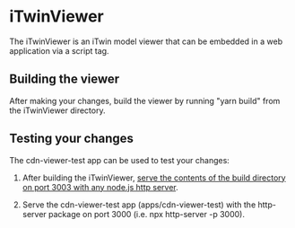 # iTwinViewer

The iTwinViewer is an iTwin model viewer that can be embedded in a web application via a script tag.

## Building the viewer

After making your changes, build the viewer by running "yarn build" from the iTwinViewer directory.

## Testing your changes

The cdn-viewer-test app can be used to test your changes:

1. After building the iTwinViewer, [serve the contents of the build directory on port 3003 with any node.js http server](https://create-react-app.dev/docs/deployment/).

2. Serve the cdn-viewer-test app (apps/cdn-viewer-test) with the http-server package on port 3000 (i.e. npx http-server -p 3000).
